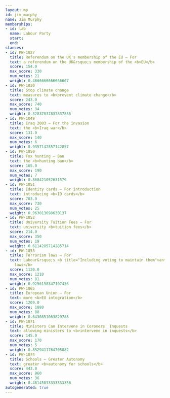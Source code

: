 ```yaml
---
layout: mp
id: jim_murphy
name: Jim Murphy
memberships:
- id: lab
  name: Labour Party
  start: 
  end: 
stances:
- id: PW-1027
  title: Referendum on the UK's membership of the EU — For
  text: a referendum on the UK&rsquo;s membership of the <b>EU</b>
  score: 154.0
  max_score: 330
  num_votes: 21
  weight: 0.4666666666666667
- id: PW-1030
  title: Stop climate change
  text: measures to <b>prevent climate change</b>
  score: 243.0
  max_score: 740
  num_votes: 34
  weight: 0.32837837837837835
- id: PW-1049
  title: Iraq 2003 — For the invasion
  text: the <b>Iraq war</b>
  score: 131.0
  max_score: 140
  num_votes: 6
  weight: 0.9357142857142857
- id: PW-1050
  title: Fox hunting — Ban
  text: the <b>hunting ban</b>
  score: 165.0
  max_score: 190
  num_votes: 7
  weight: 0.868421052631579
- id: PW-1051
  title: Identity cards — For introduction
  text: introducing <b>ID cards</b>
  score: 703.0
  max_score: 730
  num_votes: 25
  weight: 0.963013698630137
- id: PW-1052
  title: University Tuition Fees — For
  text: university <b>tuition fees</b>
  score: 214.0
  max_score: 350
  num_votes: 19
  weight: 0.6114285714285714
- id: PW-1053
  title: Terrorism laws — For
  text: Labour&rsquo;s <b title="Including voting to maintain them">anti-terrorism
    laws</b>
  score: 1120.0
  max_score: 1210
  num_votes: 81
  weight: 0.9256198347107438
- id: PW-1065
  title: European Union — For
  text: more <b>EU integration</b>
  score: 1209.0
  max_score: 1880
  num_votes: 88
  weight: 0.6430851063829788
- id: PW-1071
  title: Ministers Can Intervene in Coroners' Inquests
  text: allowing ministers to <b>intervene in inquests</b>
  score: 145.0
  max_score: 170
  num_votes: 5
  weight: 0.8529411764705882
- id: PW-1074
  title: Schools — Greater Autonomy
  text: greater <b>autonomy for schools</b>
  score: 443.0
  max_score: 960
  num_votes: 36
  weight: 0.46145833333333336
autogenerated: true
---
```

